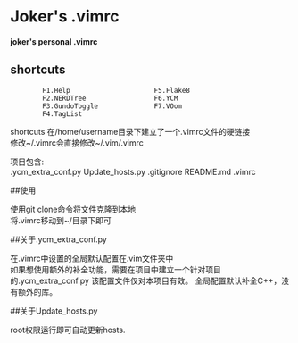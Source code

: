 # Joker's .vimrc

#### joker's personal .vimrc

## shortcuts

            F1.Help                     F5.Flake8
            F2.NERDTree                 F6.YCM
            F3.GundoToggle              F7.VOom
            F4.TagList
shortcuts
在/home/username目录下建立了一个.vimrc文件的硬链接<br>
修改~/.vimrc会直接修改~/.vim/.vimrc<br>

项目包含:<br>
    .ycm_extra_conf.py
    Update_hosts.py
    .gitignore
    README.md
    .vimrc

##使用

使用git clone命令将文件克隆到本地<br>
将.vimrc移动到~/目录下即可<br>

##关于.ycm_extra_conf.py

在.vimrc中设置的全局默认配置在.vim文件夹中<br>
如果想使用额外的补全功能，需要在项目中建立一个针对项目的.ycm_extra_conf.py
该配置文件仅对本项目有效。
全局配置默认补全C++，没有额外的库。

##关于Update_hosts.py

root权限运行即可自动更新hosts.

